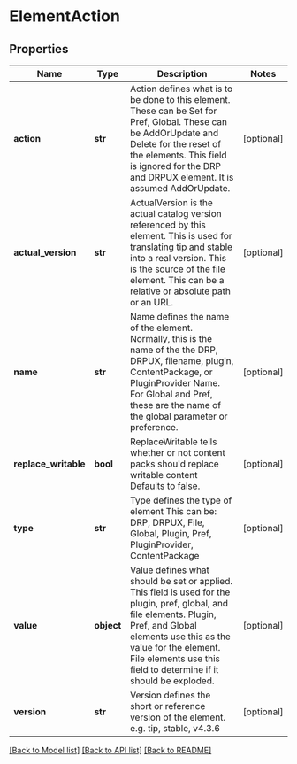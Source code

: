 # ElementAction

## Properties
Name | Type | Description | Notes
------------ | ------------- | ------------- | -------------
**action** | **str** | Action defines what is to be done to this element. These can be Set for Pref, Global. These can be AddOrUpdate and Delete for the reset of the elements. This field is ignored for the DRP and DRPUX element.  It is assumed AddOrUpdate. | [optional] 
**actual_version** | **str** | ActualVersion is the actual catalog version referenced by this element. This is used for translating tip and stable into a real version. This is the source of the file element.  This can be a relative or absolute path or an URL. | [optional] 
**name** | **str** | Name defines the name of the element.  Normally, this is the name of the the DRP, DRPUX, filename, plugin, ContentPackage, or PluginProvider Name. For Global and Pref, these are the name of the global parameter or preference. | [optional] 
**replace_writable** | **bool** | ReplaceWritable tells whether or not content packs should replace writable content Defaults to false. | [optional] 
**type** | **str** | Type defines the type of element This can be: DRP, DRPUX, File, Global, Plugin, Pref, PluginProvider, ContentPackage | [optional] 
**value** | **object** | Value defines what should be set or applied.  This field is used for the  plugin, pref, global, and file elements.  Plugin, Pref, and Global elements use this as the value for the element. File elements use this field to determine if it should be exploded. | [optional] 
**version** | **str** | Version defines the short or reference version of the element. e.g. tip, stable, v4.3.6 | [optional] 

[[Back to Model list]](../README.md#documentation-for-models) [[Back to API list]](../README.md#documentation-for-api-endpoints) [[Back to README]](../README.md)


